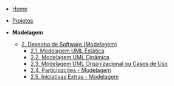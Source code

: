<!-- docs/_sidebar.md -->

- [Home](/)
- [Projetos](./Projeto/Projeto.md)

- **Modelagem**
  - [2. Desenho de Software (Modelagem)](./Modelagem/2.Modelagem.md)
    - [2.1. Modelagem UML Estática](./Modelagem/2.1.ModelagemEstatica.md)
    - [2.2. Modelagem UML Dinâmica](./Modelagem/2.2.ModelagemDinamica.md)
    - [2.3. Modelagem UML Organizacional ou Casos de Uso](./Modelagem/2.3.ModelagemOrganizacionalCasosDeUso.md)
    - [2.4. Participações - Modelagem](./Modelagem/2.4.ParticipacoesModelagem.md)
    - [2.5. Iniciativas Extras - Modelagem](./Modelagem/2.5.IniciativasExtras.md)
